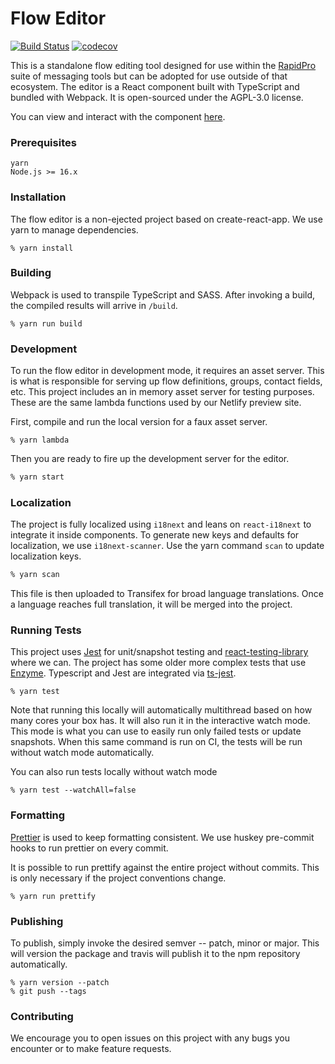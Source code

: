 # Flow Editor

[![Build Status](https://github.com/nyaruka/floweditor/workflows/Build/badge.svg)](https://github.com/nyaruka/floweditor/actions?workflow=Build)
[![codecov](https://codecov.io/gh/nyaruka/floweditor/branch/master/graph/badge.svg)](https://codecov.io/gh/nyaruka/floweditor)

This is a standalone flow editing tool designed for use within the [RapidPro](https://github.com/rapidpro/rapidpro) suite of messaging tools but can be adopted for use outside of that ecosystem. The editor is a React component built with TypeScript and bundled with Webpack. It is open-sourced under the AGPL-3.0 license.

You can view and interact with the component [here](https://floweditor.nyaruka.com/).

### Prerequisites

```
yarn
Node.js >= 16.x
```

### Installation

The flow editor is a non-ejected project based on create-react-app. We use yarn to manage dependencies.

```
% yarn install
```

### Building

Webpack is used to transpile TypeScript and SASS. After invoking a build, the compiled results will arrive in `/build`.

```
% yarn run build
```

### Development

To run the flow editor in development mode, it requires an asset server. This is what is responsible for serving up flow definitions, groups, contact fields, etc. This project includes an in memory asset server for testing purposes. These are the same lambda functions used by our Netlify preview site.

First, compile and run the local version for a faux asset server.

```
% yarn lambda
```

Then you are ready to fire up the development server for the editor.

```bash
% yarn start
```

### Localization

The project is fully localized using `i18next` and leans on `react-i18next` to integrate it inside components. To generate new keys and defaults for localization, we use `i18next-scanner`. Use the yarn command `scan` to update localization keys.

```bash
% yarn scan
```

This file is then uploaded to Transifex for broad language translations. Once a language reaches full translation, it will be merged into the project.

### Running Tests

This project uses [Jest](https://facebook.github.io/jest/) for unit/snapshot testing and [react-testing-library](https://testing-library.com/docs/react-testing-library/intro) where we can. The project has some older more complex tests that use [Enzyme](https://github.com/airbnb/enzyme). Typescript and Jest are integrated via [ts-jest](https://github.com/kulshekhar/ts-jest).

```
% yarn test
```

Note that running this locally will automatically multithread based on how many cores your box has. It will also run it in the interactive watch mode. This mode is what you can use to easily run only failed tests or update snapshots. When this same command is run on CI, the tests will be run without watch mode automatically.

You can also run tests locally without watch mode

```
% yarn test --watchAll=false
```

### Formatting

[Prettier](https://github.com/prettier/prettier) is used to keep formatting consistent. We use huskey pre-commit hooks to run prettier on every commit.

It is possible to run prettify against the entire project without commits. This is only necessary if the project conventions change.

```
% yarn run prettify
```

### Publishing

To publish, simply invoke the desired semver -- patch, minor or major. This will version the package and travis will publish it to the npm repository automatically.

```
% yarn version --patch
% git push --tags
```

### Contributing

We encourage you to open issues on this project with any bugs you encounter or to make feature requests.
